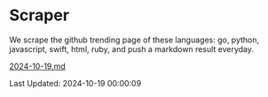 # Scraper

We scrape the github trending page of these languages: go, python, javascript, swift, html, ruby, and push a markdown result everyday.

[2024-10-19.md](https://github.com/henson/Scraper/blob/master/2024-10-19.md)

Last Updated: 2024-10-19 00:00:09